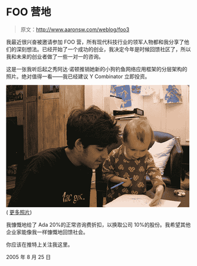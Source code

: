 # FOO 营地

> 原文：<http://www.aaronsw.com/weblog/foo3>

我最近很兴奋被邀请参加 FOO 营，所有现代科技行业的领军人物都和我分享了他们的深刻想法。已经开始了一个成功的创业，我决定今年是时候回馈社区了，所以我和未来的创业者做了一些一对一的咨询。

这是一张我听后起之秀阿达·诺顿推销她新的小狗钓鱼网络应用框架的分层架构的照片。绝对值得一看——我已经建议 Y Combinator 立即投资。

[![Ada Norton pitches her idea](img/d3e9594b46fe347c3aa428a05fbfd0da.png)](http://www.flickr.com/photos/quinn/12876975/) 
( [更多照片](http://www.flickr.com/photos/quinn/search/tags:Aaron%2CAda/tagmode:all/))

我慷慨地给了 Ada 20%的正常咨询费折扣，以换取公司 10%的股份。我希望其他企业家能像我一样慷慨地回馈社会。

你应该在推特上关注我这里。

2005 年 8 月 25 日